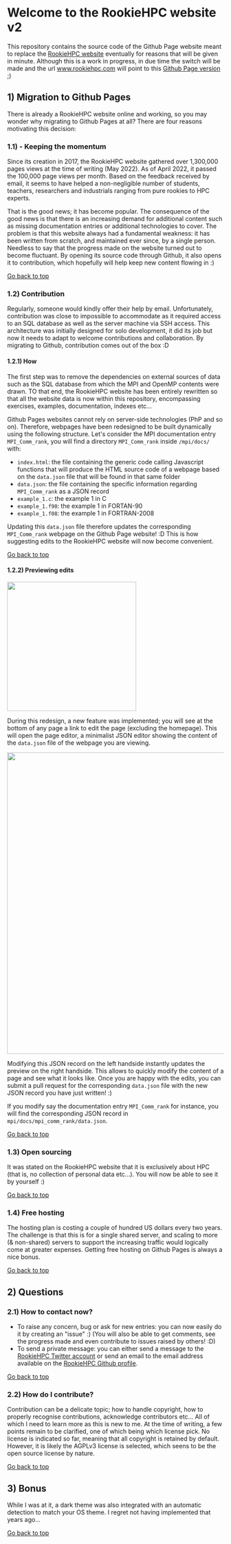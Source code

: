 # Welcome to the RookieHPC website v2 #

This repository contains the source code of the Github Page website meant to replace the [RookieHPC website](https://www.rookiehpc.com) eventually for reasons that will be given in minute. Although this is a work in progress, in due time the switch will be made and the url www.rookiehpc.com will point to this [Github Page version](https://rookiehpc.github.io) ;)

## 1) Migration to Github Pages ##

There is already a RookieHPC website online and working, so you may wonder why migrating to Github Pages at all? There are four reasons motivating this decision:

### 1.1) - Keeping the momentum ###
Since its creation in 2017, the RookieHPC website gathered over 1,300,000 pages views at the time of writing (May 2022). As of April 2022, it passed the 100,000 page views per month. Based on the feedback received by email, it seems to have helped a non-negligible number of students, teachers, researchers and industrials ranging from pure rookies to HPC experts.

That is the good news; it has become popular. The consequence of the good news is that there is an increasing demand for additional content such as missing documentation entries or additional technologies to cover. The problem is that this website always had a fundamental weakness: it has been written from scratch, and maintained ever since, by a single person. Needless to say that the progress made on the website turned out to become fluctuant. By opening its source code through Github, it also opens it to contribution, which hopefully will help keep new content flowing in :)

[Go back to top](#welcome-to-the-rookiehpc-website-v2)

### 1.2) Contribution ###
Regularly, someone would kindly offer their help by email. Unfortunately, contribution was close to impossible to accommodate as it required access to an SQL database as well as the server machine via SSH access. This architecture was initially designed for solo development, it did its job but now it needs to adapt to welcome contributions and collaboration. By migrating to Github, contribution comes out of the box :D

#### 1.2.1) How ####
The first step was to remove the dependencies on external sources of data such as the SQL database from which the MPI and OpenMP contents were drawn. TO that end, the RookieHPC website has been entirely rewritten so that all the website data is now within this repository, encompassing exercises, examples, documentation, indexes etc...

Github Pages websites cannot rely on server-side technologies (PhP and so on). Therefore, webpages have been redesigned to be built dynamically using the following structure. Let's consider the MPI documentation entry `MPI_Comm_rank`, you will find a directory `MPI_Comm_rank` inside `/mpi/docs/` with:

- `index.html`: the file containing the generic code calling Javascript functions that will produce the HTML source code of a webpage based on the `data.json` file that will be found in that same folder
- `data.json`: the file containing the specific information regarding `MPI_Comm_rank` as a JSON record
- `example_1.c`: the example 1 in C
- `example_1.f90`: the example 1 in FORTAN-90
- `example_1.f08`: the example 1 in FORTRAN-2008

Updating this `data.json` file therefore updates the corresponding `MPI_Comm_rank` webpage on the Github Page website! :D This is how suggesting edits to the RookieHPC website will now become convenient.

[Go back to top](#welcome-to-the-rookiehpc-website-v2)

#### 1.2.2) Previewing edits ####
<img src="https://github.com/rookiehpc/rookiehpc.github.io/blob/main/images/EditThisPageLink.png" width="300">

During this redesign, a new feature was implemented; you will see at the bottom of any page a link to edit the page (excluding the homepage). This will open the page editor, a minimalist JSON editor showing the content of the `data.json` file of the webpage you are viewing.

<img src="https://github.com/rookiehpc/rookiehpc.github.io/blob/main/images/LivePreview.png" width="700">

Modifying this JSON record on the left handside instantly updates the preview on the right handside. This allows to quickly modify the content of a page and see what it looks like. Once you are happy with the edits, you can submit a pull request for the corresponding `data.json` file with the new JSON record you have just written! :)

If you modify say the documentation entry `MPI_Comm_rank` for instance, you will find the corresponding JSON record in `mpi/docs/mpi_comm_rank/data.json`. 

[Go back to top](#welcome-to-the-rookiehpc-website-v2)

### 1.3) Open sourcing ###
It was stated on the RookieHPC website that it is exclusively about HPC (that is, no collection of personal data etc...). You will now be able to see it by yourself :)

[Go back to top](#welcome-to-the-rookiehpc-website-v2)

### 1.4) Free hosting ###
The hosting plan is costing a couple of hundred US dollars every two years. The challenge is that this is for a single shared server, and scaling to more (& non-shared) servers to support the increasing traffic would logically come at greater expenses. Getting free hosting on Github Pages is always a nice bonus.

[Go back to top](#welcome-to-the-rookiehpc-website-v2)

## 2) Questions ##
### 2.1) How to contact now? ###
* To raise any concern, bug or ask for new entries: you can now easily do it by creating an "issue" :) (You will also be able to get comments, see the progress made and even contribute to issues raised by others! :D)
* To send a private message: you can either send a message to the [RookieHPC Twitter account](https://twitter.com/rookiehpc) or send an email to the email address available on the [RookieHPC Github profile](https://github.com/rookiehpc).

[Go back to top](#welcome-to-the-rookiehpc-website-v2)

### 2.2) How do I contribute? ###
Contribution can be a delicate topic; how to handle copyright, how to properly recognise contributions, acknowledge contributors etc... All of which I need to learn more as this is new to me. At the time of writing, a few points remain to be clarified, one of which being which license pick. No license is indicated so far, meaning that all copyright is retained by default. However, it is likely the AGPLv3 license is selected, which seens to be the open source license by nature.

[Go back to top](#welcome-to-the-rookiehpc-website-v2)

## 3) Bonus ##
While I was at it, a dark theme was also integrated with an automatic detection to match your OS theme. I regret not having implemented that years ago...

[Go back to top](#welcome-to-the-rookiehpc-website-v2)
